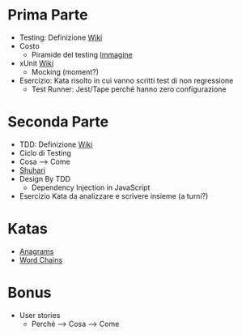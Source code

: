 # Prima Parte

* Testing: Definizione  [Wiki](https://en.wikipedia.org/wiki/Software_testing)
* Costo
    * Piramide del testing [Immagine](https://www.scrumalliance.org/community/spotlight/mike-cohn/december-2014/test-automation-let-service-be-your-middle-man)
* xUnit [Wiki](https://it.wikipedia.org/wiki/XUnit)
    * Mocking (moment?)
* Esercizio: Kata risolto in cui vanno scritti test di non regressione
    * Test Runner: Jest/Tape perché hanno zero configurazione

# Seconda Parte

* TDD: Definizione [Wiki](https://it.wikipedia.org/wiki/Test_driven_development)
* Ciclo di Testing
* Cosa --> Come
* [Shuhari](https://en.wikipedia.org/wiki/Shuhari)
* Design By TDD
    * Dependency Injection in JavaScript  
* Esercizio Kata da analizzare e scrivere insieme (a turni?) 

# Katas

* [Anagrams](http://codekata.com/kata/kata06-anagrams/)
* [Word Chains](http://codekata.com/kata/kata19-word-chains/) 

# Bonus

* User stories
    * Perché --> Cosa --> Come